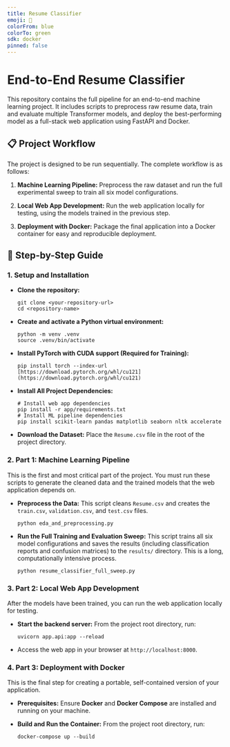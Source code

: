 ```yaml
---
title: Resume Classifier
emoji: 📄
colorFrom: blue
colorTo: green
sdk: docker
pinned: false
---
```

# End-to-End Resume Classifier

This repository contains the full pipeline for an end-to-end machine learning project. It includes scripts to preprocess raw resume data, train and evaluate multiple Transformer models, and deploy the best-performing model as a full-stack web application using FastAPI and Docker.

## 📋 Project Workflow

The project is designed to be run sequentially. The complete workflow is as follows:

1. **Machine Learning Pipeline:** Preprocess the raw dataset and run the full experimental sweep to train all six model configurations.
    
2. **Local Web App Development:** Run the web application locally for testing, using the models trained in the previous step.
    
3. **Deployment with Docker:** Package the final application into a Docker container for easy and reproducible deployment.
    

## 🚀 Step-by-Step Guide

### **1. Setup and Installation**

- **Clone the repository:**
    
    ```
    git clone <your-repository-url>
    cd <repository-name>
    ```
    
- **Create and activate a Python virtual environment:**
    
    ```
    python -m venv .venv
    source .venv/bin/activate
    ```
    
- **Install PyTorch with CUDA support (Required for Training):**
    
    ```
    pip install torch --index-url [https://download.pytorch.org/whl/cu121](https://download.pytorch.org/whl/cu121)
    ```
    
- **Install All Project Dependencies:**
    
    ```
    # Install web app dependencies
    pip install -r app/requirements.txt
    # Install ML pipeline dependencies
    pip install scikit-learn pandas matplotlib seaborn nltk accelerate
    ```
    
- **Download the Dataset:** Place the `Resume.csv` file in the root of the project directory.
    

### **2. Part 1: Machine Learning Pipeline**

This is the first and most critical part of the project. You must run these scripts to generate the cleaned data and the trained models that the web application depends on.

- **Preprocess the Data:** This script cleans `Resume.csv` and creates the `train.csv`, `validation.csv`, and `test.csv` files.
    
    ```
    python eda_and_preprocessing.py
    ```
    
- **Run the Full Training and Evaluation Sweep:** This script trains all six model configurations and saves the results (including classification reports and confusion matrices) to the `results/` directory. This is a long, computationally intensive process.
    
    ```
    python resume_classifier_full_sweep.py
    ```
    

### **3. Part 2: Local Web App Development**

After the models have been trained, you can run the web application locally for testing.

- **Start the backend server:** From the project root directory, run:
    
    ```
    uvicorn app.api:app --reload
    ```
    
- Access the web app in your browser at `http://localhost:8000`.
    

### **4. Part 3: Deployment with Docker**

This is the final step for creating a portable, self-contained version of your application.

- **Prerequisites:** Ensure **Docker** and **Docker Compose** are installed and running on your machine.
    
- **Build and Run the Container:** From the project root directory, run:
    
    ```
    docker-compose up --build
    ```